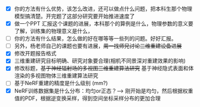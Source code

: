 - [x] 你的方法有什么优势，该怎么改进，还可以做点什么问题，把本科生那个物理模型搞清楚。开完题了这部分研究要开始推进速度了
- [x] 做一个PPT 汇报这个课题的进展，本科那个的算例是什么，物理参数的意义要了解，训练集的物理意义是什么，
- [ ] 你的方法有什么结果，怎么做的好在哪等等一些列的问题。好好汇报。
- [ ] 另外，杨老师自己的课题也要有进展，~~周一找师兄讨论三维重建设备进展~~
- [x] 修改开题报告格式
- [x] 三维重建研究目标明确、研究对象要合理(相机不同景深对重建效果的影响)
- [x] 修改标题，~~基于神经辐射场的多视图三维重建算法研究~~ 基于神经隐式表面和体渲染的多视图物体三维重建算法研究
- [ ] 基于NeRF重建的精度是什么级别 (mm?)
- [x] NeRF训练数据集是什么分布：均匀or正态？--> 刚开始是均匀，然后根据权重值的PDF，根据逆变换采样，得到空间坐标采样分布的更加合理